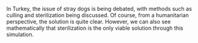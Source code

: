 In Turkey, the issue of stray dogs is being debated, with methods such as culling and sterilization being discussed. Of course, from a humanitarian perspective, the solution is quite clear. However, we can also see mathematically that sterilization is the only viable solution through this simulation.
